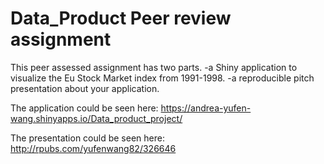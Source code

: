 # Data_Product Peer review assignment 

This peer assessed assignment has two parts. 
-a Shiny application to visualize the Eu Stock Market index from 1991-1998. 
-a reproducible pitch presentation about your application.

The application could be seen here: https://andrea-yufen-wang.shinyapps.io/Data_product_project/

The presentation could be seen here: http://rpubs.com/yufenwang82/326646
